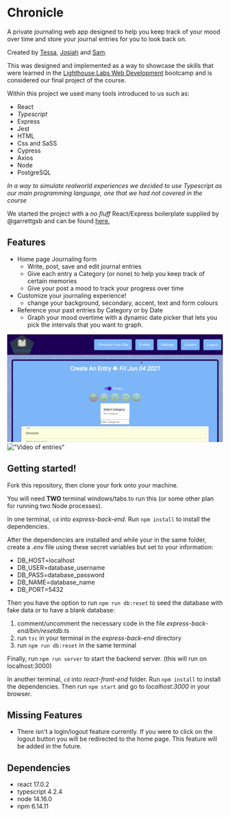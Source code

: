 # Chronicle

A private journaling web app designed to help you keep track of your mood over time and store your journal entries for you to look back on.

Created by [Tessa](https://github.com/TeyyaM), [Josiah](https://github.com/J-pilon) and [Sam](https://github.com/brackish888).

This was designed and implemented as a way to showcase the skills that were learned in the [Lighthouse Labs Web Development](https://github.com/lighthouse-labs) bootcamp and is considered our final project of the course. 

Within this project we used many tools introduced to us such as:
  - React
  - *Typescript*
  - Express
  - Jest
  - HTML
  - Css and SaSS
  - Cypress
  - Axios
  - Node
  - PostgreSQL

*In a way to simulate realworld experiences we decided to use Typescript as our main programming language, one that we had not covered in the course*

We started the project with a _no fluff_ React/Express boilerplate supplied by @garrettgsb and can be found [here.](https://github.com/garrettgsb/react-express-boilerplate)

## Features
  - Home page Journaling form
    - Write, post, save and edit journal entries
    - Give each entry a Category (or none) to help you keep track of certain memories
    - Give your post a mood to track your progress over time
  - Customize your journaling experience!
    - change your background, secondary, accent, text and form colours
  - Reference your past entries by Category or by Date
    - Graph your mood overtime with a dynamic date picker that lets you pick the intervals that you want to graph.

!["Video of homepage"](https://raw.githubusercontent.com/J-pilon/Chronicle/21b4b3a94747dbadd7ac047fe378ccafc300b2d0/docs/Peek%202021-06-04%2017-03.gif)
!["Video of entries"](https://raw.githubusercontent.com/J-pilon/Chronicle/21b4b3a94747dbadd7ac047fe378ccafc300b2d0/docs/Peek%202021-06-04%2017-10.gif)

## Getting started! 

Fork this repository, then clone your fork onto your machine.

You will need **TWO** terminal windows/tabs to run this (or some other plan for running two Node processes).

In one terminal, `cd` into *express-back-end*. Run `npm install` to install the dependencies.

After the dependencies are installed and while your in the same folder, create a *.env* file using these secret variables but set to your information:
* DB_HOST=localhost
* DB_USER=database_username
* DB_PASS=database_password
* DB_NAME=database_name
* DB_PORT=5432

Then you have the option to run `npm run db:reset` to seed the database with fake data or to have a blank database:
1. comment/uncomment the necessary code in the file *express-back-end/bin/resetdb.ts*  
2. run `tsc` in your terminal in the *express-back-end* directory
3. run `npm run db:reset` in the same terminal

Finally, run `npm run server` to start the backend server.
(this will run on localhost:3000)

In another terminal, `cd` into *react-front-end* folder. Run `npm install` to install the dependencies. Then run `npm start` and go to *localhost:3000* in your browser.

## Missing Features
* There isn't a login/logout feature currently. If you were to click on the logout button you will be redirected to the home page. This feature will be added in the future. 

## Dependencies
  - react 17.0.2
  - typescript 4.2.4
  - node 14.16.0
  - npm 6.14.11
